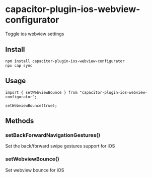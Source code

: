 # capacitor-plugin-ios-webview-configurator

Toggle ios webview settings

## Install

```
npm install capacitor-plugin-ios-webview-configurator
npx cap sync
```

## Usage

```
import { setWebviewBounce } from "capacitor-plugin-ios-webview-configurator";

setWebviewBounce(true);
```

## Methods

### setBackForwardNavigationGestures()

Set the back/forward swipe gestures support for iOS

### setWebviewBounce()

Set webview bounce for iOS
